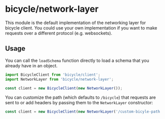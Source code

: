 # bicycle/network-layer

This module is the default implementation of the networking layer for bicycle client.  You could use your own
implementation if you want to make requests over a different protocol (e.g. websockets).

## Usage

You can call the `loadSchema` function directly to load a schema that you already have in an object.

```js
import BicycleClient from 'bicycle/client';
import NetworkLayer from 'bicycle/network-layer';

const client = new BicycleClient(new NetworkLayer());
```

You can customize the path (which defaults to `/bicycle`) that requests are sent to or add headers by passing them to
the `NetworkLayer` constructor:

```js
const client = new BicycleClient(new NetworkLayer('/custom-bicyle-path', {headers: {'x-csrf-token': CSRF_TOKEN}}));
```
